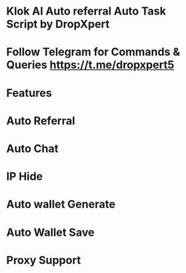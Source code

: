# Klok AI  Auto referral Auto Task Script by DropXpert
# Follow Telegram for Commands & Queries https://t.me/dropxpert5
# Features
# Auto Referral
# Auto Chat
# IP Hide
# Auto wallet Generate
# Auto Wallet Save 
# Proxy Support
